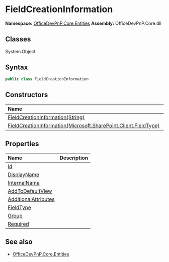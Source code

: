 # FieldCreationInformation

**Namespace:** [OfficeDevPnP.Core.Entities](OfficeDevPnP.Core.Entities.md)
**Assembly:** OfficeDevPnP.Core.dll
## Classes
System.Object
## Syntax
```C#
public class FieldCreationInformation
```
## Constructors
|**Name**|**Description**|
|:-----|:-----|
| [FieldCreationInformation(String)](FieldCreationInformationconstructor1details.md) | 
| [FieldCreationInformation(Microsoft.SharePoint.Client.FieldType)](FieldCreationInformationconstructor1details.md) | 
## Properties
|**Name**|**Description**|
|:-----|:-----|
| [Id](FieldCreationInformation.Id.md) | 
| [DisplayName](FieldCreationInformation.DisplayName.md) | 
| [InternalName](FieldCreationInformation.InternalName.md) | 
| [AddToDefaultView](FieldCreationInformation.AddToDefaultView.md) | 
| [AdditionalAttributes](FieldCreationInformation.AdditionalAttributes.md) | 
| [FieldType](FieldCreationInformation.FieldType.md) | 
| [Group](FieldCreationInformation.Group.md) | 
| [Required](FieldCreationInformation.Required.md) | 
## See also
- [OfficeDevPnP.Core.Entities](OfficeDevPnP.Core.Entities.md)
